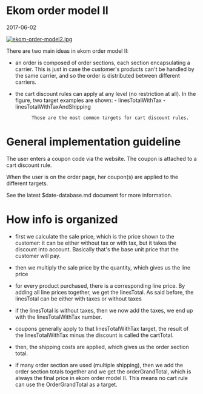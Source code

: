 Ekom order model II
==========================
2017-06-02



[![ekom-order-model2.jpg](http://lingtalfi.com/img/kamille-modules/Ekom/ekom-order-model2.jpg)](http://lingtalfi.com/img/kamille-modules/Ekom/ekom-order-model2.jpg)



There are two main ideas in ekom order model II:


- an order is composed of order sections, each section encapsulating a carrier.
            This is just in case the customer's products can't be handled by the same carrier,
            and so the order is distributed between different carriers.
              
- the cart discount rules can apply at any level (no restriction at all).
            In the figure, two target examples are shown:
                - linesTotalWithTax
                - linesTotalWithTaxAndShipping
                
            Those are the most common targets for cart discount rules.
                            
                            
                            
                            
General implementation guideline
=================================

The user enters a coupon code via the website.
The coupon is attached to a cart discount rule.

When the user is on the order page, her coupon(s) are applied to the different targets.

See the latest $date-database.md document for more information.
                            
                            

                            
How info is organized
==========================


- first we calculate the sale price,
        which is the price shown to the customer: it can be either without tax
        or with tax, but it takes the discount into account.
        Basically that's the base unit price that the customer will pay.
        
- then we multiply the sale price by the quantity, which gives us the line price
        
- for every product purchased, there is a corresponding line price.
          By adding all line prices together, we get the linesTotal.
          As said before, the linesTotal can be either with taxes or without taxes
          
- if the linesTotal is without taxes, then we now add the taxes,
          we end up with the linesTotalWithTax number.
          
- coupons generally apply to that linesTotalWithTax target,
          the result of the linesTotalWithTax minus the discount is called
          the cartTotal. 
          
          
- then, the shipping costs are applied, which gives us the order section total.

- if many order section are used (multiple shipping), then we add the 
        order section totals together and we get the orderGrandTotal,
        which is always the final price in ekom order model II.
        This means no cart rule can use the OrderGrandTotal as a target.
                            
              